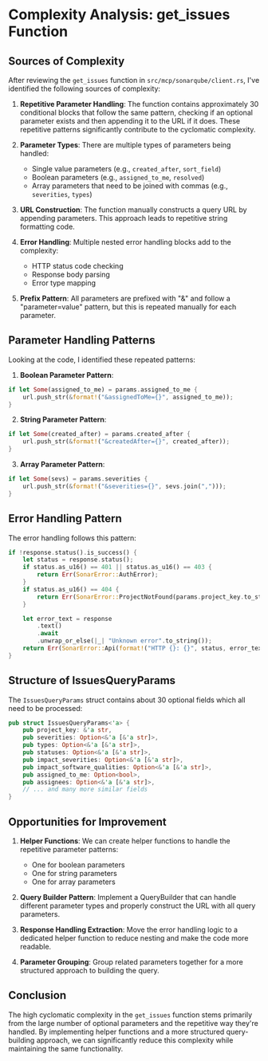 # Complexity Analysis: get_issues Function

## Sources of Complexity

After reviewing the `get_issues` function in `src/mcp/sonarqube/client.rs`, I've identified the following sources of complexity:

1. **Repetitive Parameter Handling**: The function contains approximately 30 conditional blocks that follow the same pattern, checking if an optional parameter exists and then appending it to the URL if it does. These repetitive patterns significantly contribute to the cyclomatic complexity.

2. **Parameter Types**: There are multiple types of parameters being handled:
   - Single value parameters (e.g., `created_after`, `sort_field`)
   - Boolean parameters (e.g., `assigned_to_me`, `resolved`)
   - Array parameters that need to be joined with commas (e.g., `severities`, `types`)

3. **URL Construction**: The function manually constructs a query URL by appending parameters. This approach leads to repetitive string formatting code.

4. **Error Handling**: Multiple nested error handling blocks add to the complexity:
   - HTTP status code checking
   - Response body parsing
   - Error type mapping

5. **Prefix Pattern**: All parameters are prefixed with "&" and follow a "parameter=value" pattern, but this is repeated manually for each parameter.

## Parameter Handling Patterns

Looking at the code, I identified these repeated patterns:

1. **Boolean Parameter Pattern**:
```rust
if let Some(assigned_to_me) = params.assigned_to_me {
    url.push_str(&format!("&assignedToMe={}", assigned_to_me));
}
```

2. **String Parameter Pattern**:
```rust
if let Some(created_after) = params.created_after {
    url.push_str(&format!("&createdAfter={}", created_after));
}
```

3. **Array Parameter Pattern**:
```rust
if let Some(sevs) = params.severities {
    url.push_str(&format!("&severities={}", sevs.join(",")));
}
```

## Error Handling Pattern

The error handling follows this pattern:
```rust
if !response.status().is_success() {
    let status = response.status();
    if status.as_u16() == 401 || status.as_u16() == 403 {
        return Err(SonarError::AuthError);
    }
    if status.as_u16() == 404 {
        return Err(SonarError::ProjectNotFound(params.project_key.to_string()));
    }

    let error_text = response
        .text()
        .await
        .unwrap_or_else(|_| "Unknown error".to_string());
    return Err(SonarError::Api(format!("HTTP {}: {}", status, error_text)));
}
```

## Structure of IssuesQueryParams

The `IssuesQueryParams` struct contains about 30 optional fields which all need to be processed:

```rust
pub struct IssuesQueryParams<'a> {
    pub project_key: &'a str,
    pub severities: Option<&'a [&'a str]>,
    pub types: Option<&'a [&'a str]>,
    pub statuses: Option<&'a [&'a str]>,
    pub impact_severities: Option<&'a [&'a str]>,
    pub impact_software_qualities: Option<&'a [&'a str]>,
    pub assigned_to_me: Option<bool>,
    pub assignees: Option<&'a [&'a str]>,
    // ... and many more similar fields
}
```

## Opportunities for Improvement

1. **Helper Functions**: We can create helper functions to handle the repetitive parameter patterns:
   - One for boolean parameters
   - One for string parameters
   - One for array parameters

2. **Query Builder Pattern**: Implement a QueryBuilder that can handle different parameter types and properly construct the URL with all query parameters.

3. **Response Handling Extraction**: Move the error handling logic to a dedicated helper function to reduce nesting and make the code more readable.

4. **Parameter Grouping**: Group related parameters together for a more structured approach to building the query.

## Conclusion

The high cyclomatic complexity in the `get_issues` function stems primarily from the large number of optional parameters and the repetitive way they're handled. By implementing helper functions and a more structured query-building approach, we can significantly reduce this complexity while maintaining the same functionality. 